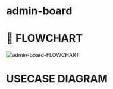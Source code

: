 
# admin-board
# 📝 FLOWCHART
![admin-board-FLOWCHART](https://user-images.githubusercontent.com/104056828/179392709-218d5133-6344-4b9e-9ad0-32b5362e457d.jpg)

# USECASE DIAGRAM
